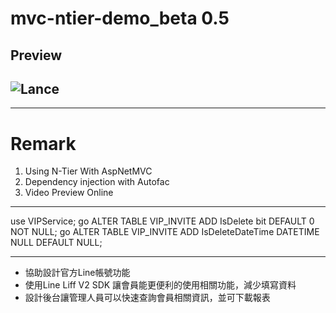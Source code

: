 # mvc-ntier-demo_beta 0.5
## Preview
![Lance](http://portal.wegames.tw/Demo.png)
--
---
# Remark
1. Using N-Tier With AspNetMVC
2. Dependency injection with Autofac
3. Video Preview Online

---
use VIPService;
go
ALTER TABLE VIP_INVITE 
ADD IsDelete bit
DEFAULT 0 NOT NULL;
go
ALTER TABLE VIP_INVITE 
ADD IsDeleteDateTime DATETIME
NULL DEFAULT NULL;


---

- 協助設計官方Line帳號功能
- 使用Line Liff V2 SDK 讓會員能更便利的使用相關功能，減少填寫資料
- 設計後台讓管理人員可以快速查詢會員相關資訊，並可下載報表
